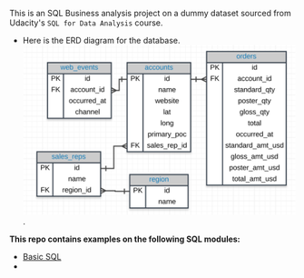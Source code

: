 This is an SQL Business analysis project on a dummy dataset sourced from Udacity's `SQL for Data Analysis` course.  
- Here is the ERD diagram for the database.
![ERD Diagram](https://github.com/tamunoWoks/parch_and_posey/blob/main/ERD%20diagram.png).

**This repo contains examples on the following SQL modules:**
- [Basic SQL](https://github.com/tamunoWoks/parch_and_posey/blob/main/basic_sql.md)
- 
